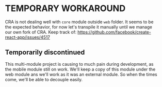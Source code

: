 # TEMPORARY WORKAROUND
CRA is not dealing well with `core` module outside `web` folder.
It seems to be the expected behavior, for now let's transpile it manually 
until we manage our own fork of CRA.
Keep track of: https://github.com/facebook/create-react-app/issues/4517

## Temporarily discontinued
This multi-module project is causing to much pain during development, as the 
mobile module still on work. We'll keep a copy of this module under the web 
module ans we'll work as it was an external module. So when the times come, 
we'll be able to decouple easily.
